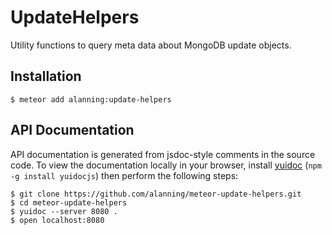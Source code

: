 # UpdateHelpers

Utility functions to query meta data about MongoDB update objects.

## Installation

```
$ meteor add alanning:update-helpers
```

## API Documentation

API documentation is generated from jsdoc-style comments in the source code.
To view the documentation locally in your browser, install [yuidoc](http://yui.github.io/yuidoc/) (`npm -g install yuidocjs`) then
perform the following steps:

```
$ git clone https://github.com/alanning/meteor-update-helpers.git
$ cd meteor-update-helpers
$ yuidoc --server 8080 .
$ open localhost:8080
```
